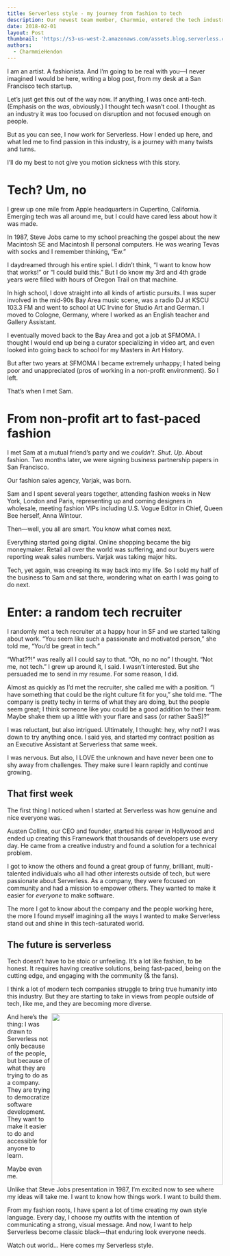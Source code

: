 ```yaml
---
title: Serverless style - my journey from fashion to tech
description: Our newest team member, Charmmie, entered the tech industry from a career in high fashion. Here's her story.
date: 2018-02-01
layout: Post
thumbnail: 'https://s3-us-west-2.amazonaws.com/assets.blog.serverless.com/serverless-fashion/charmmie-square.jpg'
authors:
  - CharmmieHendon
---
```


I am an artist. A fashionista. And I’m going to be real with you—I never imagined I would be here, writing a blog post, from my desk at a San Francisco tech startup.

Let’s just get this out of the way now. If anything, I was once anti-tech. (Emphasis on the *was*, obviously.) I thought tech wasn’t cool. I thought as an industry it was too focused on disruption and not focused enough on people.

But as you can see, I now work for Serverless. How I ended up here, and what led me to find passion in this industry, is a journey with many twists and turns.

I’ll do my best to not give you motion sickness with this story.

# Tech? Um, no

I grew up one mile from Apple headquarters in Cupertino, California. Emerging tech was all around me, but I could have cared less about how it was made.

In 1987, Steve Jobs came to my school preaching the gospel about the new Macintosh SE and Macintosh II personal computers. He was wearing Tevas with socks and I remember thinking, “Ew.”

I daydreamed through his entire spiel. I didn’t think, “I want to know how that works!” or “I could build this.” But I do know my 3rd and 4th grade years were filled with hours of Oregon Trail on that machine. 

In high school, I dove straight into all kinds of artistic pursuits. I was super involved in the mid-90s Bay Area music scene, was a radio DJ at KSCU 103.3 FM and went to school at UC Irvine for Studio Art and German. I moved to Cologne, Germany, where I worked as an English teacher and Gallery Assistant.

I eventually moved back to the Bay Area and got a job at SFMOMA. I thought I would end up being a curator specializing in video art, and even looked into going back to school for my Masters in Art History.

But after two years at SFMOMA I became extremely unhappy; I hated being poor and unappreciated (pros of working in a non-profit environment). So I left.

That’s when I met Sam.

# From non-profit art to fast-paced fashion

I met Sam at a mutual friend’s party and we *couldn’t*. *Shut*. *Up*. About fashion. Two months later, we were signing business partnership papers in San Francisco.

Our fashion sales agency, Varjak, was born.

Sam and I spent several years together, attending fashion weeks in New York, London and Paris, representing up and coming designers in wholesale, meeting fashion VIPs including U.S. Vogue Editor in Chief, Queen Bee herself, Anna Wintour.

Then—well, you all are smart. You know what comes next.

Everything started going digital. Online shopping became the big moneymaker. Retail all over the world was suffering, and our buyers were reporting weak sales numbers. Varjak was taking major hits.

Tech, yet again, was creeping its way back into my life. So I sold my half of the business to Sam and sat there, wondering what on earth I was going to do next.

# Enter: a random tech recruiter

I randomly met a tech recruiter at a happy hour in SF and we started talking about work. “You seem like such a passionate and motivated person,” she told me, “You’d be great in tech.”

“What??!” was really all I could say to that. “Oh, no no no” I thought. “Not me, not tech.” I grew up around it, I said. I wasn’t interested. But she persuaded me to send in my resume. For some reason, I did.

Almost as quickly as I’d met the recruiter, she called me with a position. “I have something that could be the right culture fit for you,” she told me. “The company is pretty techy in terms of what they are doing, but the people seem great; I think someone like you could be a good addition to their team. Maybe shake them up a little with your flare and sass (or rather SaaS)?”

I was reluctant, but also intrigued. Ultimately, I thought: hey, why not? I was down to try anything once. I said yes, and started my contract position as an Executive Assistant at Serverless that same week. 

I was nervous. But also, I LOVE the unknown and have never been one to shy away from challenges. They make sure I learn rapidly and continue growing.

## That first week

The first thing I noticed when I started at Serverless was how genuine and nice everyone was. 

Austen Collins, our CEO and founder, started his career in Hollywood and ended up creating this Framework that thousands of developers use every day. He came from a creative industry and found a solution for a technical problem.

I got to know the others and found a great group of funny, brilliant, multi-talented individuals who all had other interests outside of tech, but were passionate about Serverless. As a company, they were focused on community and had a mission to empower others. They wanted to make it easier for *everyone* to make software.

The more I got to know about the company and the people working here, the more I found myself imagining all the ways I wanted to make Serverless stand out and shine in this tech-saturated world.

## The future is serverless

Tech doesn’t have to be stoic or unfeeling. It’s a lot like fashion, to be honest. It requires having creative solutions, being fast-paced, being on the cutting edge, and engaging with the community (& the fans).

I think a lot of modern tech companies struggle to bring true humanity into this industry. But they are starting to take in views from people outside of tech, like me, and they are becoming more diverse.

<img height="400" align="right" src="https://s3-us-west-2.amazonaws.com/assets.blog.serverless.com/serverless-fashion/charmmie-hendon.jpg">

And here’s the thing: I was drawn to Serverless not only because of the people, but because of what they are trying to do as a company. They are trying to democratize software development. They want to make it easier to do and accessible for anyone to learn.

Maybe even me.

Unlike that Steve Jobs presentation in 1987, I’m excited now to see where my ideas will take me. I want to know how things work. I want to build them.

From my fashion roots, I have spent a lot of time creating my own style language. Every day, I choose my outfits with the intention of communicating a strong, visual message. And now, I want to help Serverless become classic black—that enduring look everyone needs.

Watch out world... Here comes my Serverless style.
